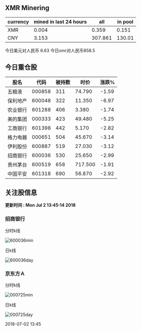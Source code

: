 ## XMR Minering

|currency|mined in last 24 hours|all|in pool|
|---|---|---|---|
|XMR|0.004|0.359|0.151|
|CNY|3.153|307.861|130.01|

今日美元对人民币 6.63	今日xmr对人民币858.5


## 今日重仓股 

|股名|代码|被持数|时价|涨跌%|
|---|---|---|---|---|
|五粮液|000858|311|74.790|-1.59|
|保利地产|600048|322|11.350|-6.97|
|农业银行|601288|406|3.380|-1.74|
|美的集团|000333|423|49.480|-5.25|
|工商银行|601398|442|5.170|-2.82|
|格力电器|000651|504|45.670|-3.14|
|伊利股份|600887|519|27.030|-3.12|
|招商银行|600036|530|25.650|-2.99|
|贵州茅台|600519|658|717.500|-1.91|
|中国平安|601318|690|56.870|-2.92|

## 关注股信息
**更新时间 : Mon Jul  2 13:45:14 2018**
### 招商银行 
分时k线

![600036min](http://image.sinajs.cn/newchart/min/n/sh600036.gif)

日k线

![600036day](http://image.sinajs.cn/newchart/daily/n/sh600036.gif)

### 京东方Ａ 
分时k线

![000725min](http://image.sinajs.cn/newchart/min/n/sz000725.gif)

日k线

![000725day](http://image.sinajs.cn/newchart/daily/n/sz000725.gif)

2018-07-02 13:45